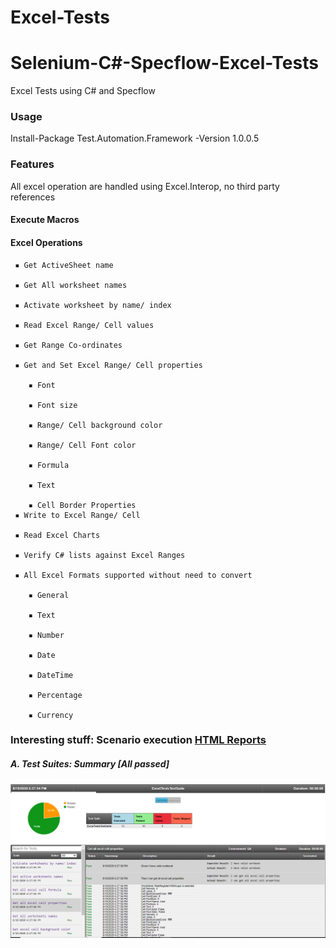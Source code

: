# Excel-Tests
# Selenium-C#-Specflow-Excel-Tests
Excel Tests using C# and Specflow

### Usage
Install-Package Test.Automation.Framework -Version 1.0.0.5

### Features
All excel operation are handled using Excel.Interop, no third party references
 #### Execute Macros
 #### Excel Operations
	 ▪ Get ActiveSheet name	

	 ▪ Get All worksheet names

	 ▪ Activate worksheet by name/ index

	 ▪ Read Excel Range/ Cell values	

	 ▪ Get Range Co-ordinates	

	 ▪ Get and Set Excel Range/ Cell properties

		▪ Font

		▪ Font size

		▪ Range/ Cell background color

		▪ Range/ Cell Font color

		▪ Formula

		▪ Text

		▪ Cell Border Properties	  
	 ▪ Write to Excel Range/ Cell

	 ▪ Read Excel Charts

	 ▪ Verify C# lists against Excel Ranges

	 ▪ All Excel Formats supported without need to convert

		▪ General

		▪ Text

		▪ Number

		▪ Date

		▪ DateTime

		▪ Percentage

		▪ Currency

### Interesting stuff: Scenario execution [HTML Reports](https://github.com/SandeepDhamale19/Excel-Tests/tree/master/TestAutomation.ExcelTests/Results)
##### A. Test Suites: Summary [All passed]
 <kbd>![](TestAutomation.ExcelTests/Results/ExecutionReport_Excel_Summary.PNG)</kbd>
 <!--<img src="TestAutomation.UITests/Results/ExecutionReport_Pass_Summary.PNG"  width="1000" height="600">-->
